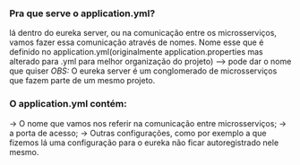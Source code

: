 ### Pra que serve o application.yml?
lá dentro do eureka server, ou na comunicação entre os microsserviços, vamos fazer essa comunicação
através de nomes. Nome esse que é definido no application.yml(originalmente application.properties mas alterado
para .yml para melhor organização do projeto) --> pode dar o nome que quiser
*OBS:* O eureka server é um conglomerado de microsserviços que fazem parte de um mesmo projeto.
### O application.yml contém:
-> O nome que vamos nos referir na comunicação entre microsserviços;
-> a porta de acesso;
-> Outras configurações, como por exemplo a que fizemos lá uma configuração para 
    o eureka não ficar autoregistrado nele mesmo.